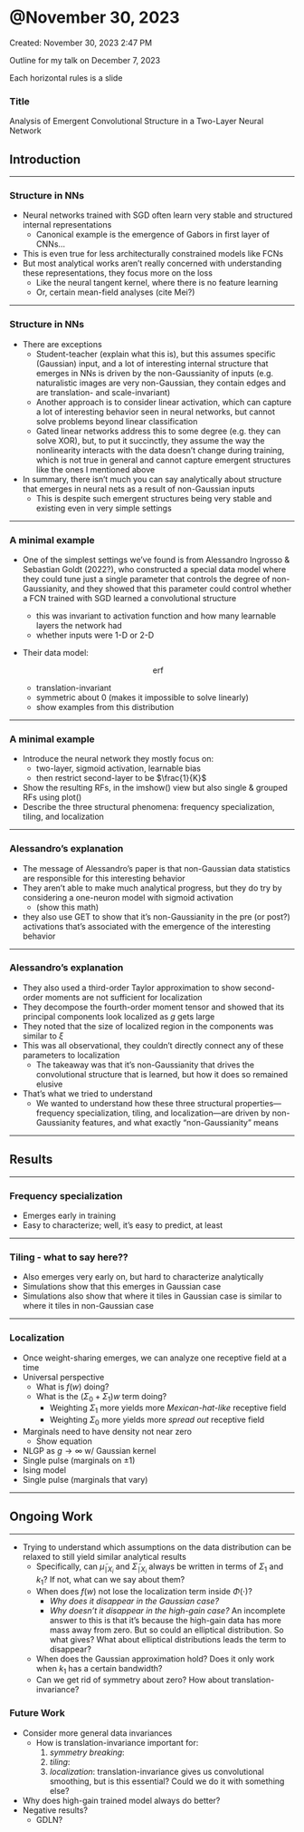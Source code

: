 # @November 30, 2023

Created: November 30, 2023 2:47 PM

Outline for my talk on December 7, 2023

Each horizontal rules is a slide

### Title

Analysis of Emergent Convolutional Structure in a Two-Layer Neural Network

## Introduction

---

### Structure in NNs

- Neural networks trained with SGD often learn very stable and structured internal representations
    - Canonical example is the emergence of Gabors in first layer of CNNs…
- This is even true for less architecturally constrained models like FCNs
- But most analytical works aren’t really concerned with understanding these representations, they focus more on the loss
    - Like the neural tangent kernel, where there is no feature learning
    - Or, certain mean-field analyses (cite Mei?)

---

### Structure in NNs

- There are exceptions
    - Student-teacher (explain what this is), but this assumes specific (Gaussian) input, and a lot of interesting internal structure that emerges in NNs is driven by the non-Gaussianity of inputs (e.g. naturalistic images are very non-Gaussian, they contain edges and are translation- and scale-invariant)
    - Another approach is to consider linear activation, which can capture a lot of interesting behavior seen in neural networks, but cannot solve problems beyond linear classification
    - Gated linear networks address this to some degree (e.g. they can solve XOR), but, to put it succinctly, they assume the way the nonlinearity interacts with the data doesn’t change during training, which is not true in general and cannot capture emergent structures like the ones I mentioned above
- In summary, there isn’t much you can say analytically about structure that emerges in neural nets as a result of non-Gaussian inputs
    - This is despite such emergent structures being very stable and existing even in very simple settings

---

### A minimal example

- One of the simplest settings we’ve found is from Alessandro Ingrosso & Sebastian Goldt (2022?), who constructed a special data model where they could tune just a single parameter that controls the degree of non-Gaussianity, and they showed that this parameter could control whether a FCN trained with SGD learned a convolutional structure
    - this was invariant to activation function and how many learnable layers the network had
    - whether inputs were 1-D or 2-D
- Their data model:
    
    $$
    \operatorname{erf}
    $$
    
    - translation-invariant
    - symmetric about 0 (makes it impossible to solve linearly)
    - show examples from this distribution

---

### A minimal example

- Introduce the neural network they mostly focus on:
    - two-layer, sigmoid activation, learnable bias
    - then restrict second-layer to be $\frac{1}{K}$
- Show the resulting RFs, in the imshow() view but also single & grouped RFs using plot()
- Describe the three structural phenomena: frequency specialization, tiling, and localization

---

### Alessandro’s explanation

- The message of Alessandro’s paper is that non-Gaussian data statistics are responsible for this interesting behavior
- They aren’t able to make much analytical progress, but they do try by considering a one-neuron model with sigmoid activation
    - (show this math)
- they also use GET to show that it’s non-Gaussianity in the pre (or post?) activations that’s associated with the emergence of the interesting behavior

---

### Alessandro’s explanation

- They also used a third-order Taylor approximation to show second-order moments are not sufficient for localization
- They decompose the fourth-order moment tensor and showed that its principal components look localized as $g$ gets large
- They noted that the size of localized region in the components was similar to $\xi$
- This was all observational, they couldn’t directly connect any of these parameters to localization
    - The takeaway was that it’s non-Gaussianity that drives the convolutional structure that is learned, but how it does so remained elusive
- That’s what we tried to understand
    - We wanted to understand how these three structural properties—frequency specialization, tiling, and localization—are driven by non-Gaussianity features, and what exactly “non-Gaussianity” means

---

## Results

---

### Frequency specialization

- Emerges early in training
- Easy to characterize; well, it’s easy to predict, at least

---

### Tiling - what to say here??

- Also emerges very early on, but hard to characterize analytically
- Simulations show that this emerges in Gaussian case
- Simulations also show that where it tiles in Gaussian case is similar to where it tiles in non-Gaussian case

---

### Localization

- Once weight-sharing emerges, we can analyze one receptive field at a time
- Universal perspective
    - What is $f(w)$ doing?
    - What is the $(\Sigma_0 + \Sigma_1) w$ term doing?
        - Weighting $\Sigma_1$ more yields more *Mexican-hat-like* receptive field
        - Weighting $\Sigma_0$ more yields more *spread out* receptive field
- Marginals need to have density not near zero
    - Show equation
- NLGP as $g \to \infty$ w/ Gaussian kernel
- Single pulse (marginals on $\pm 1$)
- Ising model
- Single pulse (marginals that vary)

---

## Ongoing Work

---

- Trying to understand which assumptions on the data distribution can be relaxed to still yield similar analytical results
    - Specifically, can $\tilde{\mu}_{\mid X_i}$ and $\tilde{\Sigma}_{\mid X_i}$ always be written in terms of $\Sigma_1$ and $k_1$? If not, what can we say about them?
    - When does $f(w)$ not lose the localization term inside $\Phi(\cdot)$?
        - *Why does it disappear in the Gaussian case?*
        - *Why doesn’t it disappear in the high-gain case?* An incomplete answer to this is that it’s because the high-gain data has more mass away from zero. But so could an elliptical distribution. So what gives? What about elliptical distributions leads the term to disappear?
    - When does the Gaussian approximation hold? Does it only work when $k_1$ has a certain bandwidth?
    - Can we get rid of symmetry about zero? How about translation-invariance?

### Future Work

- Consider more general data invariances
    - How is translation-invariance important for:
        1. *symmetry breaking*: 
        2. *tiling*: 
        3. *localization*: translation-invariance gives us convolutional smoothing, but is this essential? Could we do it with something else?
- Why does high-gain trained model always do better?
- Negative results?
    - GDLN?